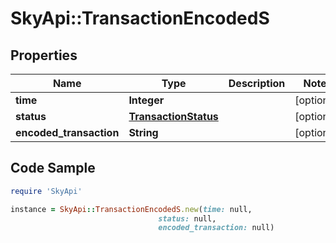# SkyApi::TransactionEncodedS

## Properties

Name | Type | Description | Notes
------------ | ------------- | ------------- | -------------
**time** | **Integer** |  | [optional] 
**status** | [**TransactionStatus**](TransactionStatus.md) |  | [optional] 
**encoded_transaction** | **String** |  | [optional] 

## Code Sample

```ruby
require 'SkyApi'

instance = SkyApi::TransactionEncodedS.new(time: null,
                                 status: null,
                                 encoded_transaction: null)
```


